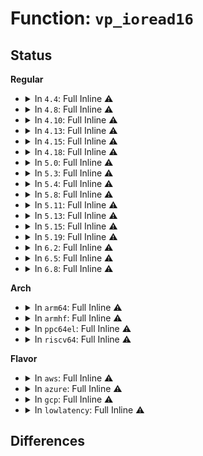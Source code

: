 # Function: <code>vp_ioread16</code>

## Status
<b>Regular</b>
<ul>
<li>
<details>
<summary>In <code>4.4</code>: Full Inline ⚠️</summary>

**Collision:** Unique Static

**Inline:** Full

**Transformation:** False

**Instances:**

```
In drivers/virtio/virtio_pci_modern.c (ffffffff814c110d)
Location: drivers/virtio/virtio_pci_modern.c:35
Inline: True
Inline callers:
  - drivers/virtio/virtio_pci_modern.c:del_vq
  - drivers/virtio/virtio_pci_modern.c:vp_config_vector
  - drivers/virtio/virtio_pci_modern.c:setup_vq
  - drivers/virtio/virtio_pci_modern.c:setup_vq
  - drivers/virtio/virtio_pci_modern.c:setup_vq
  - drivers/virtio/virtio_pci_modern.c:setup_vq
  - drivers/virtio/virtio_pci_modern.c:setup_vq
```
</details>
</li>
<li>
<details>
<summary>In <code>4.8</code>: Full Inline ⚠️</summary>

**Collision:** Unique Static

**Inline:** Full

**Transformation:** False

**Instances:**

```
In drivers/virtio/virtio_pci_modern.c (ffffffff815116cb)
Location: drivers/virtio/virtio_pci_modern.c:36
Inline: True
Inline callers:
  - drivers/virtio/virtio_pci_modern.c:del_vq
  - drivers/virtio/virtio_pci_modern.c:setup_vq
  - drivers/virtio/virtio_pci_modern.c:setup_vq
  - drivers/virtio/virtio_pci_modern.c:setup_vq
  - drivers/virtio/virtio_pci_modern.c:setup_vq
  - drivers/virtio/virtio_pci_modern.c:setup_vq
  - drivers/virtio/virtio_pci_modern.c:vp_config_vector
```
</details>
</li>
<li>
<details>
<summary>In <code>4.10</code>: Full Inline ⚠️</summary>

**Collision:** Unique Static

**Inline:** Full

**Transformation:** False

**Instances:**

```
In drivers/virtio/virtio_pci_modern.c (ffffffff8153da5b)
Location: drivers/virtio/virtio_pci_modern.c:36
Inline: True
Inline callers:
  - drivers/virtio/virtio_pci_modern.c:del_vq
  - drivers/virtio/virtio_pci_modern.c:setup_vq
  - drivers/virtio/virtio_pci_modern.c:setup_vq
  - drivers/virtio/virtio_pci_modern.c:setup_vq
  - drivers/virtio/virtio_pci_modern.c:setup_vq
  - drivers/virtio/virtio_pci_modern.c:setup_vq
  - drivers/virtio/virtio_pci_modern.c:vp_config_vector
```
</details>
</li>
<li>
<details>
<summary>In <code>4.13</code>: Full Inline ⚠️</summary>

**Collision:** Unique Static

**Inline:** Full

**Transformation:** False

**Instances:**

```
In drivers/virtio/virtio_pci_modern.c (ffffffff815517bb)
Location: drivers/virtio/virtio_pci_modern.c:36
Inline: True
Inline callers:
  - drivers/virtio/virtio_pci_modern.c:del_vq
  - drivers/virtio/virtio_pci_modern.c:setup_vq
  - drivers/virtio/virtio_pci_modern.c:setup_vq
  - drivers/virtio/virtio_pci_modern.c:setup_vq
  - drivers/virtio/virtio_pci_modern.c:setup_vq
  - drivers/virtio/virtio_pci_modern.c:setup_vq
  - drivers/virtio/virtio_pci_modern.c:vp_config_vector
```
</details>
</li>
<li>
<details>
<summary>In <code>4.15</code>: Full Inline ⚠️</summary>

**Collision:** Unique Static

**Inline:** Full

**Transformation:** False

**Instances:**

```
In drivers/virtio/virtio_pci_modern.c (ffffffff815b50ab)
Location: drivers/virtio/virtio_pci_modern.c:36
Inline: True
Inline callers:
  - drivers/virtio/virtio_pci_modern.c:del_vq
  - drivers/virtio/virtio_pci_modern.c:setup_vq
  - drivers/virtio/virtio_pci_modern.c:setup_vq
  - drivers/virtio/virtio_pci_modern.c:setup_vq
  - drivers/virtio/virtio_pci_modern.c:setup_vq
  - drivers/virtio/virtio_pci_modern.c:setup_vq
  - drivers/virtio/virtio_pci_modern.c:vp_config_vector
```
</details>
</li>
<li>
<details>
<summary>In <code>4.18</code>: Full Inline ⚠️</summary>

**Collision:** Unique Static

**Inline:** Full

**Transformation:** False

**Instances:**

```
In drivers/virtio/virtio_pci_modern.c (ffffffff815ed470)
Location: drivers/virtio/virtio_pci_modern.c:36
Inline: True
Inline callers:
  - drivers/virtio/virtio_pci_modern.c:del_vq
  - drivers/virtio/virtio_pci_modern.c:setup_vq
  - drivers/virtio/virtio_pci_modern.c:setup_vq
  - drivers/virtio/virtio_pci_modern.c:setup_vq
  - drivers/virtio/virtio_pci_modern.c:setup_vq
  - drivers/virtio/virtio_pci_modern.c:setup_vq
  - drivers/virtio/virtio_pci_modern.c:vp_config_vector
```
</details>
</li>
<li>
<details>
<summary>In <code>5.0</code>: Full Inline ⚠️</summary>

**Collision:** Unique Static

**Inline:** Full

**Transformation:** False

**Instances:**

```
In drivers/virtio/virtio_pci_modern.c (ffffffff81607d50)
Location: drivers/virtio/virtio_pci_modern.c:36
Inline: True
Inline callers:
  - drivers/virtio/virtio_pci_modern.c:del_vq
  - drivers/virtio/virtio_pci_modern.c:setup_vq
  - drivers/virtio/virtio_pci_modern.c:setup_vq
  - drivers/virtio/virtio_pci_modern.c:setup_vq
  - drivers/virtio/virtio_pci_modern.c:setup_vq
  - drivers/virtio/virtio_pci_modern.c:setup_vq
  - drivers/virtio/virtio_pci_modern.c:vp_config_vector
```
</details>
</li>
<li>
<details>
<summary>In <code>5.3</code>: Full Inline ⚠️</summary>

**Collision:** Unique Static

**Inline:** Full

**Transformation:** False

**Instances:**

```
In drivers/virtio/virtio_pci_modern.c (ffffffff8163bbb0)
Location: drivers/virtio/virtio_pci_modern.c:33
Inline: True
Inline callers:
  - drivers/virtio/virtio_pci_modern.c:del_vq
  - drivers/virtio/virtio_pci_modern.c:setup_vq
  - drivers/virtio/virtio_pci_modern.c:setup_vq
  - drivers/virtio/virtio_pci_modern.c:setup_vq
  - drivers/virtio/virtio_pci_modern.c:setup_vq
  - drivers/virtio/virtio_pci_modern.c:setup_vq
  - drivers/virtio/virtio_pci_modern.c:vp_config_vector
```
</details>
</li>
<li>
<details>
<summary>In <code>5.4</code>: Full Inline ⚠️</summary>

**Collision:** Unique Static

**Inline:** Full

**Transformation:** False

**Instances:**

```
In drivers/virtio/virtio_pci_modern.c (ffffffff8165e060)
Location: drivers/virtio/virtio_pci_modern.c:33
Inline: True
Inline callers:
  - drivers/virtio/virtio_pci_modern.c:del_vq
  - drivers/virtio/virtio_pci_modern.c:setup_vq
  - drivers/virtio/virtio_pci_modern.c:setup_vq
  - drivers/virtio/virtio_pci_modern.c:setup_vq
  - drivers/virtio/virtio_pci_modern.c:setup_vq
  - drivers/virtio/virtio_pci_modern.c:setup_vq
  - drivers/virtio/virtio_pci_modern.c:vp_config_vector
```
</details>
</li>
<li>
<details>
<summary>In <code>5.8</code>: Full Inline ⚠️</summary>

**Collision:** Unique Static

**Inline:** Full

**Transformation:** False

**Instances:**

```
In drivers/virtio/virtio_pci_modern.c (ffffffff8170d170)
Location: drivers/virtio/virtio_pci_modern.c:34
Inline: True
Inline callers:
  - drivers/virtio/virtio_pci_modern.c:del_vq
  - drivers/virtio/virtio_pci_modern.c:setup_vq
  - drivers/virtio/virtio_pci_modern.c:setup_vq
  - drivers/virtio/virtio_pci_modern.c:setup_vq
  - drivers/virtio/virtio_pci_modern.c:setup_vq
  - drivers/virtio/virtio_pci_modern.c:setup_vq
  - drivers/virtio/virtio_pci_modern.c:vp_config_vector
```
</details>
</li>
<li>
<details>
<summary>In <code>5.11</code>: Full Inline ⚠️</summary>

**Collision:** Unique Static

**Inline:** Full

**Transformation:** False

**Instances:**

```
In drivers/virtio/virtio_pci_modern.c (ffffffff81729e40)
Location: drivers/virtio/virtio_pci_modern.c:34
Inline: True
Inline callers:
  - drivers/virtio/virtio_pci_modern.c:del_vq
  - drivers/virtio/virtio_pci_modern.c:setup_vq
  - drivers/virtio/virtio_pci_modern.c:setup_vq
  - drivers/virtio/virtio_pci_modern.c:setup_vq
  - drivers/virtio/virtio_pci_modern.c:setup_vq
  - drivers/virtio/virtio_pci_modern.c:setup_vq
  - drivers/virtio/virtio_pci_modern.c:vp_config_vector
```
</details>
</li>
<li>
<details>
<summary>In <code>5.13</code>: Full Inline ⚠️</summary>

**Collision:** Unique Static

**Inline:** Full

**Transformation:** False

**Instances:**

```
In drivers/virtio/virtio_pci_modern_dev.c (ffffffff8170d168)
Location: include/linux/virtio_pci_modern.h:48
Inline: True
Inline callers:
  - drivers/virtio/virtio_pci_modern_dev.c:vp_modern_map_vq_notify
  - drivers/virtio/virtio_pci_modern_dev.c:vp_modern_get_num_queues
  - drivers/virtio/virtio_pci_modern_dev.c:vp_modern_get_queue_size
  - drivers/virtio/virtio_pci_modern_dev.c:vp_modern_get_queue_enable
  - drivers/virtio/virtio_pci_modern_dev.c:vp_modern_config_vector
  - drivers/virtio/virtio_pci_modern_dev.c:vp_modern_queue_vector
```
</details>
</li>
<li>
<details>
<summary>In <code>5.15</code>: Full Inline ⚠️</summary>

**Collision:** Unique Static

**Inline:** Full

**Transformation:** False

**Instances:**

```
In drivers/virtio/virtio_pci_modern_dev.c (ffffffff81789718)
Location: include/linux/virtio_pci_modern.h:48
Inline: True
Inline callers:
  - drivers/virtio/virtio_pci_modern_dev.c:vp_modern_map_vq_notify
  - drivers/virtio/virtio_pci_modern_dev.c:vp_modern_get_num_queues
  - drivers/virtio/virtio_pci_modern_dev.c:vp_modern_get_queue_size
  - drivers/virtio/virtio_pci_modern_dev.c:vp_modern_get_queue_enable
  - drivers/virtio/virtio_pci_modern_dev.c:vp_modern_config_vector
  - drivers/virtio/virtio_pci_modern_dev.c:vp_modern_queue_vector
```
</details>
</li>
<li>
<details>
<summary>In <code>5.19</code>: Full Inline ⚠️</summary>

**Collision:** Unique Static

**Inline:** Full

**Transformation:** False

**Instances:**

```
In drivers/virtio/virtio_pci_modern_dev.c (ffffffff818c0a36)
Location: include/linux/virtio_pci_modern.h:48
Inline: True
Inline callers:
  - drivers/virtio/virtio_pci_modern_dev.c:vp_modern_map_vq_notify
  - drivers/virtio/virtio_pci_modern_dev.c:vp_modern_get_num_queues
  - drivers/virtio/virtio_pci_modern_dev.c:vp_modern_get_queue_size
  - drivers/virtio/virtio_pci_modern_dev.c:vp_modern_get_queue_enable
  - drivers/virtio/virtio_pci_modern_dev.c:vp_modern_config_vector
  - drivers/virtio/virtio_pci_modern_dev.c:vp_modern_queue_vector
```
</details>
</li>
<li>
<details>
<summary>In <code>6.2</code>: Full Inline ⚠️</summary>

**Collision:** Unique Static

**Inline:** Full

**Transformation:** False

**Instances:**

```
In drivers/virtio/virtio_pci_modern_dev.c (ffffffff81a106e6)
Location: include/linux/virtio_pci_modern.h:55
Inline: True
Inline callers:
  - drivers/virtio/virtio_pci_modern_dev.c:vp_modern_map_vq_notify
  - drivers/virtio/virtio_pci_modern_dev.c:vp_modern_get_num_queues
  - drivers/virtio/virtio_pci_modern_dev.c:vp_modern_get_queue_size
  - drivers/virtio/virtio_pci_modern_dev.c:vp_modern_get_queue_enable
  - drivers/virtio/virtio_pci_modern_dev.c:vp_modern_config_vector
  - drivers/virtio/virtio_pci_modern_dev.c:vp_modern_queue_vector
  - drivers/virtio/virtio_pci_modern_dev.c:vp_modern_set_queue_reset
  - drivers/virtio/virtio_pci_modern_dev.c:vp_modern_set_queue_reset
  - drivers/virtio/virtio_pci_modern_dev.c:vp_modern_get_queue_reset
```
</details>
</li>
<li>
<details>
<summary>In <code>6.5</code>: Full Inline ⚠️</summary>

**Collision:** Unique Static

**Inline:** Full

**Transformation:** False

**Instances:**

```
In drivers/virtio/virtio_pci_modern_dev.c (ffffffff81a59736)
Location: include/linux/virtio_pci_modern.h:61
Inline: True
Inline callers:
  - drivers/virtio/virtio_pci_modern_dev.c:vp_modern_map_vq_notify
  - drivers/virtio/virtio_pci_modern_dev.c:vp_modern_get_num_queues
  - drivers/virtio/virtio_pci_modern_dev.c:vp_modern_get_queue_size
  - drivers/virtio/virtio_pci_modern_dev.c:vp_modern_get_queue_enable
  - drivers/virtio/virtio_pci_modern_dev.c:vp_modern_config_vector
  - drivers/virtio/virtio_pci_modern_dev.c:vp_modern_queue_vector
  - drivers/virtio/virtio_pci_modern_dev.c:vp_modern_set_queue_reset
  - drivers/virtio/virtio_pci_modern_dev.c:vp_modern_set_queue_reset
  - drivers/virtio/virtio_pci_modern_dev.c:vp_modern_get_queue_reset
```
</details>
</li>
<li>
<details>
<summary>In <code>6.8</code>: Full Inline ⚠️</summary>

**Collision:** Unique Static

**Inline:** Full

**Transformation:** False

**Instances:**

```
In drivers/virtio/virtio_pci_modern_dev.c (ffffffff81aaac45)
Location: include/linux/virtio_pci_modern.h:65
Inline: True
Inline callers:
  - drivers/virtio/virtio_pci_modern_dev.c:vp_modern_avq_index
  - drivers/virtio/virtio_pci_modern_dev.c:vp_modern_avq_num
  - drivers/virtio/virtio_pci_modern_dev.c:vp_modern_map_vq_notify
  - drivers/virtio/virtio_pci_modern_dev.c:vp_modern_get_num_queues
  - drivers/virtio/virtio_pci_modern_dev.c:vp_modern_get_queue_size
  - drivers/virtio/virtio_pci_modern_dev.c:vp_modern_get_queue_enable
  - drivers/virtio/virtio_pci_modern_dev.c:vp_modern_config_vector
  - drivers/virtio/virtio_pci_modern_dev.c:vp_modern_queue_vector
  - drivers/virtio/virtio_pci_modern_dev.c:vp_modern_set_queue_reset
  - drivers/virtio/virtio_pci_modern_dev.c:vp_modern_set_queue_reset
  - drivers/virtio/virtio_pci_modern_dev.c:vp_modern_get_queue_reset
```
</details>
</li>
</ul>
<b>Arch</b>
<ul>
<li>
<details>
<summary>In <code>arm64</code>: Full Inline ⚠️</summary>

**Collision:** Unique Static

**Inline:** Full

**Transformation:** False

**Instances:**

```
In drivers/virtio/virtio_pci_modern.c (ffff8000108274b0)
Location: drivers/virtio/virtio_pci_modern.c:33
Inline: True
Inline callers:
  - drivers/virtio/virtio_pci_modern.c:del_vq
  - drivers/virtio/virtio_pci_modern.c:setup_vq
  - drivers/virtio/virtio_pci_modern.c:setup_vq
  - drivers/virtio/virtio_pci_modern.c:setup_vq
  - drivers/virtio/virtio_pci_modern.c:setup_vq
  - drivers/virtio/virtio_pci_modern.c:setup_vq
  - drivers/virtio/virtio_pci_modern.c:vp_config_vector
```
</details>
</li>
<li>
<details>
<summary>In <code>armhf</code>: Full Inline ⚠️</summary>

**Collision:** Unique Static

**Inline:** Full

**Transformation:** False

**Instances:**

```
In drivers/virtio/virtio_pci_modern.c (c0944e54)
Location: drivers/virtio/virtio_pci_modern.c:33
Inline: True
Inline callers:
  - drivers/virtio/virtio_pci_modern.c:del_vq
  - drivers/virtio/virtio_pci_modern.c:setup_vq
  - drivers/virtio/virtio_pci_modern.c:setup_vq
  - drivers/virtio/virtio_pci_modern.c:setup_vq
  - drivers/virtio/virtio_pci_modern.c:setup_vq
  - drivers/virtio/virtio_pci_modern.c:setup_vq
  - drivers/virtio/virtio_pci_modern.c:vp_config_vector
```
</details>
</li>
<li>
<details>
<summary>In <code>ppc64el</code>: Full Inline ⚠️</summary>

**Collision:** Unique Static

**Inline:** Full

**Transformation:** False

**Instances:**

```
In drivers/virtio/virtio_pci_modern.c (c0000000008d2a98)
Location: drivers/virtio/virtio_pci_modern.c:33
Inline: True
Inline callers:
  - drivers/virtio/virtio_pci_modern.c:del_vq
  - drivers/virtio/virtio_pci_modern.c:setup_vq
  - drivers/virtio/virtio_pci_modern.c:setup_vq
  - drivers/virtio/virtio_pci_modern.c:setup_vq
  - drivers/virtio/virtio_pci_modern.c:setup_vq
  - drivers/virtio/virtio_pci_modern.c:setup_vq
  - drivers/virtio/virtio_pci_modern.c:vp_config_vector
```
</details>
</li>
<li>
<details>
<summary>In <code>riscv64</code>: Full Inline ⚠️</summary>

**Collision:** Unique Static

**Inline:** Full

**Transformation:** False

**Instances:**

```
In drivers/virtio/virtio_pci_modern.c (ffffffe00051d59e)
Location: drivers/virtio/virtio_pci_modern.c:33
Inline: True
Inline callers:
  - drivers/virtio/virtio_pci_modern.c:del_vq
  - drivers/virtio/virtio_pci_modern.c:setup_vq
  - drivers/virtio/virtio_pci_modern.c:setup_vq
  - drivers/virtio/virtio_pci_modern.c:setup_vq
  - drivers/virtio/virtio_pci_modern.c:setup_vq
  - drivers/virtio/virtio_pci_modern.c:setup_vq
  - drivers/virtio/virtio_pci_modern.c:vp_config_vector
```
</details>
</li>
</ul>
<b>Flavor</b>
<ul>
<li>
<details>
<summary>In <code>aws</code>: Full Inline ⚠️</summary>

**Collision:** Unique Static

**Inline:** Full

**Transformation:** False

**Instances:**

```
In drivers/virtio/virtio_pci_modern.c (ffffffff81623f00)
Location: drivers/virtio/virtio_pci_modern.c:33
Inline: True
Inline callers:
  - drivers/virtio/virtio_pci_modern.c:del_vq
  - drivers/virtio/virtio_pci_modern.c:setup_vq
  - drivers/virtio/virtio_pci_modern.c:setup_vq
  - drivers/virtio/virtio_pci_modern.c:setup_vq
  - drivers/virtio/virtio_pci_modern.c:setup_vq
  - drivers/virtio/virtio_pci_modern.c:setup_vq
  - drivers/virtio/virtio_pci_modern.c:vp_config_vector
```
</details>
</li>
<li>
<details>
<summary>In <code>azure</code>: Full Inline ⚠️</summary>

**Collision:** Unique Static

**Inline:** Full

**Transformation:** False

**Instances:**

```
In drivers/virtio/virtio_pci_modern.c (ffffffff81618550)
Location: drivers/virtio/virtio_pci_modern.c:33
Inline: True
Inline callers:
  - drivers/virtio/virtio_pci_modern.c:del_vq
  - drivers/virtio/virtio_pci_modern.c:setup_vq
  - drivers/virtio/virtio_pci_modern.c:setup_vq
  - drivers/virtio/virtio_pci_modern.c:setup_vq
  - drivers/virtio/virtio_pci_modern.c:setup_vq
  - drivers/virtio/virtio_pci_modern.c:setup_vq
  - drivers/virtio/virtio_pci_modern.c:vp_config_vector
```
</details>
</li>
<li>
<details>
<summary>In <code>gcp</code>: Full Inline ⚠️</summary>

**Collision:** Unique Static

**Inline:** Full

**Transformation:** False

**Instances:**

```
In drivers/virtio/virtio_pci_modern.c (ffffffff81651ea0)
Location: drivers/virtio/virtio_pci_modern.c:33
Inline: True
Inline callers:
  - drivers/virtio/virtio_pci_modern.c:del_vq
  - drivers/virtio/virtio_pci_modern.c:setup_vq
  - drivers/virtio/virtio_pci_modern.c:setup_vq
  - drivers/virtio/virtio_pci_modern.c:setup_vq
  - drivers/virtio/virtio_pci_modern.c:setup_vq
  - drivers/virtio/virtio_pci_modern.c:setup_vq
  - drivers/virtio/virtio_pci_modern.c:vp_config_vector
```
</details>
</li>
<li>
<details>
<summary>In <code>lowlatency</code>: Full Inline ⚠️</summary>

**Collision:** Unique Static

**Inline:** Full

**Transformation:** False

**Instances:**

```
In drivers/virtio/virtio_pci_modern.c (ffffffff8166c530)
Location: drivers/virtio/virtio_pci_modern.c:33
Inline: True
Inline callers:
  - drivers/virtio/virtio_pci_modern.c:del_vq
  - drivers/virtio/virtio_pci_modern.c:setup_vq
  - drivers/virtio/virtio_pci_modern.c:setup_vq
  - drivers/virtio/virtio_pci_modern.c:setup_vq
  - drivers/virtio/virtio_pci_modern.c:setup_vq
  - drivers/virtio/virtio_pci_modern.c:setup_vq
  - drivers/virtio/virtio_pci_modern.c:vp_config_vector
```
</details>
</li>
</ul>

## Differences
